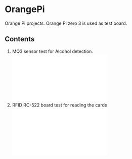 # OrangePi
Orange Pi projects. Orange Pi zero 3 is used as test board.

## Contents

1. MQ3 sensor test for Alcohol detection. ![Read More](/sensors/MQ3/README.md)
2. RFID RC-522 board test for reading the cards ![Read More](/sensors/RFID-RC522/README.md)
